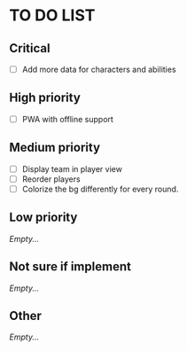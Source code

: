 # TO DO LIST

## Critical

- [ ] Add more data for characters and abilities

## High priority

- [ ] PWA with offline support

## Medium priority

- [ ] Display team in player view
- [ ] Reorder players
- [ ] Colorize the bg differently for every round.

## Low priority

_Empty..._

## Not sure if implement

_Empty..._

## Other

_Empty..._
